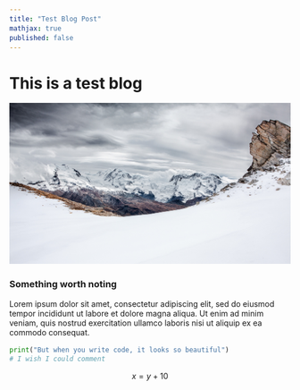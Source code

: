 ```yaml
---
title: "Test Blog Post"
mathjax: true
published: false
---
```


# This is a test blog

![](assets/swiss-alps.jpg)



### Something worth noting

Lorem ipsum dolor sit amet, consectetur adipiscing elit, sed do eiusmod tempor incididunt ut labore et dolore magna aliqua. Ut enim ad minim veniam, quis nostrud exercitation ullamco laboris nisi ut aliquip ex ea commodo consequat.

```py
print("But when you write code, it looks so beautiful")
# I wish I could comment
```

$$
x = y + 10
$$

